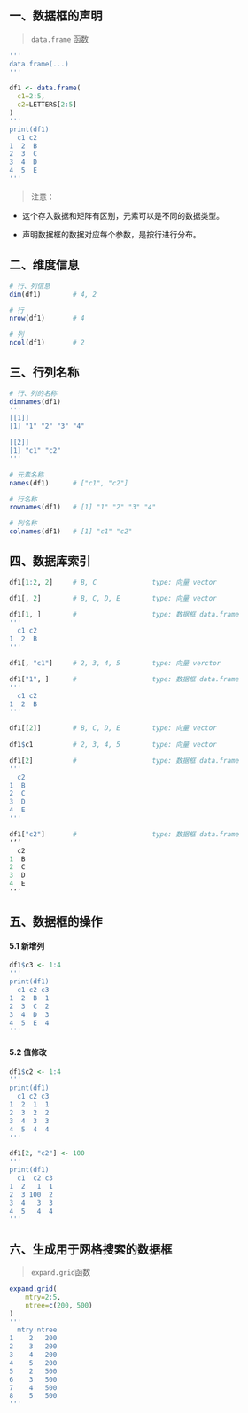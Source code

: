 ## 一、数据框的声明

> `data.frame` 函数

```R
'''
data.frame(...)
'''

df1 <- data.frame(
  c1=2:5,
  c2=LETTERS[2:5]
)
'''
print(df1)
  c1 c2
1  2  B
2  3  C
3  4  D
4  5  E
'''
```

> 注意：

- 这个存入数据和矩阵有区别，元素可以是不同的数据类型。

- 声明数据框的数据对应每个参数，是按行进行分布。

## 二、维度信息

```R
# 行、列信息
dim(df1)		# 4, 2

# 行
nrow(df1)		# 4

# 列
ncol(df1)		# 2
```

## 三、行列名称

```R
# 行、列的名称
dimnames(df1)
'''
[[1]]
[1] "1" "2" "3" "4"

[[2]]
[1] "c1" "c2"
'''

# 元素名称
names(df1)		# ["c1", "c2"]

# 行名称
rownames(df1)	# [1] "1" "2" "3" "4"

# 列名称
colnames(df1)	# [1] "c1" "c2"
```

## 四、数据库索引

```R
df1[1:2, 2]		# B, C				type: 向量 vector

df1[, 2]		# B, C, D, E	 	type: 向量 vector

df1[1, ]		# 					type: 数据框 data.frame
'''
  c1 c2
1  2  B
'''

df1[, "c1"]		# 2, 3, 4, 5		type: 向量 verctor

df1["1", ]		# 					type: 数据框 data.frame
'''
  c1 c2
1  2  B
'''

df1[[2]]		# B, C, D, E		type: 向量 vector
	
df1$c1			# 2, 3, 4, 5		type: 向量 vector

df1[2]			#					type: 数据框 data.frame
'''
  c2
1  B
2  C
3  D
4  E
'''

df1["c2"]		# 					type: 数据框 data.frame
‘’‘
  c2
1  B
2  C
3  D
4  E
’‘’
```

## 五、数据框的操作

#### 5.1 新增列

```R
df1$c3 <- 1:4
'''
print(df1)
  c1 c2 c3
1  2  B  1
2  3  C  2
3  4  D  3
4  5  E  4
'''
```

#### 5.2 值修改

```R
df1$c2 <- 1:4
'''
print(df1)
  c1 c2 c3
1  2  1  1
2  3  2  2
3  4  3  3
4  5  4  4
'''

df1[2, "c2"] <- 100
'''
print(df1)
  c1  c2 c3
1  2   1  1
2  3 100  2
3  4   3  3
4  5   4  4
'''
```

## 六、生成用于网格搜索的数据框

> `expand.grid`函数

```R
expand.grid(
	mtry=2:5,
    ntree=c(200, 500)
)
'''
  mtry ntree
1    2   200
2    3   200
3    4   200
4    5   200
5    2   500
6    3   500
7    4   500
8    5   500
'''
```

